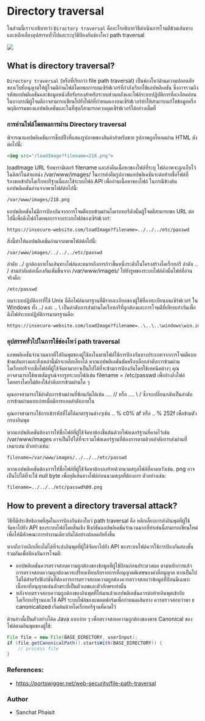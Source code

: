 # Directory traversal

ในส่วนนี้เราจะอธิบายว่า `Diractory traversal` คืออะไรอธิบายวิธีดำเนินการโจมตีข้ามเส้นทางและหลีกเลี่ยงอุปสรรคทั่วไปและระบุวิธีป้องกันช่องโหว่ path traversal

![](https://portswigger.net/web-security/images/directory-traversal.svg)

## What is directory traversal?

`Directory traversal` (หรือที่เรียกว่า file path traversal) เป็นช่องโหว่ด้านความปลอดภัยของเว็บที่อนุญาตให้ผู้โจมตีอ่านไฟล์โดยพลการบนเซิร์ฟเวอร์ที่กำลังเรียกใช้แอปพลิเคชัน ซึ่งอาจรวมถึงรหัสแอปพลิเคชันและข้อมูลหนังสือรับรองสำหรับระบบส่วนหลังและไฟล์ระบบปฏิบัติการที่ละเอียดอ่อน ในบางกรณีผู้โจมตีอาจสามารถเขียนไปยังไฟล์ที่กำหนดเองบนเซิร์ฟเวอร์ทำให้สามารถแก้ไขข้อมูลหรือพฤติกรรมของแอปพลิเคชันและในที่สุดก็สามารถควบคุมเซิร์ฟเวอร์ได้อย่างเต็มที่

### การอ่านไฟล์โดยพลการผ่าน Directory traversal

พิจารณาแอปพลิเคชันการช็อปปิ้งที่แสดงรูปภาพของสินค้าสำหรับขาย รูปภาพถูกโหลดผ่าน HTML ดังต่อไปนี้:

```html
<img src="/loadImage?filename=218.png">
```
loadImage URL รับพารามิเตอร์ filename และส่งคืนเนื้อหาของไฟล์ที่ระบุ ไฟล์ภาพจะถูกเก็บไว้ในดิสก์ในตำแหน่ง /var/www/images/ ในการส่งคืนรูปภาพแอปพลิเคชันจะต่อท้ายชื่อไฟล์ที่ร้องขอเข้ากับไดเร็กทอรีฐานนี้และใช้ระบบไฟล์ API เพื่ออ่านเนื้อหาของไฟล์ ในกรณีข้างต้นแอปพลิเคชันอ่านจากพาธไฟล์ต่อไปนี้:

```html
/var/www/images/218.png
```
แอปพลิเคชันไม่มีการป้องกันจากการโจมตีแบบข้ามผ่านไดเรกทอรีดังนั้นผู้โจมตีสามารถขอ URL ต่อไปนี้เพื่อดึงไฟล์โดยพลการจากระบบไฟล์ของเซิร์ฟเวอร์: 

```
https://insecure-website.com/loadImage?filename=../../../etc/passwd
```

สิ่งนี้ทำให้แอปพลิเคชันอ่านจากพาธไฟล์ต่อไปนี้:

```
/var/www/images/../../../etc/passwd
```
ลำดับ ../ ถูกต้องภายในเส้นทางไฟล์และหมายถึงการก้าวขึ้นหนึ่งระดับในโครงสร้างไดเร็กทอรี ลำดับ .. / สามลำดับต่อเนื่องกันเพิ่มขึ้นจาก /var/www/images/ ไปยังรูทของระบบไฟล์ดังนั้นไฟล์ที่อ่านจริงคือ:

```
/etc/passwd
```
บนระบบปฏิบัติการที่ใช้ Unix นี่คือไฟล์มาตรฐานที่มีรายละเอียดของผู้ใช้ที่ลงทะเบียนบนเซิร์ฟเวอร์
ใน Windows ทั้ง ../ และ .. \ เป็นลำดับการส่งผ่านไดเร็กทอรีที่ถูกต้องและการโจมตีที่เทียบเท่ากันเพื่อดึงไฟล์ระบบปฏิบัติการมาตรฐานคือ:

```html
https://insecure-website.com/loadImage?filename=..\..\..\windows\win.ini
```

### อุปสรรคทั่วไปในการใช้ช่องโหว่ path traversal 

แอพพลิเคชั่นจำนวนมากที่ใส่อินพุตของผู้ใช้ลงในพาธไฟล์ใช้การป้องกันบางประเภทจากการโจมตีแบบข้ามเส้นทางและสิ่งเหล่านี้มักจะหลีกเลี่ยงได้ หากแอปพลิเคชันตัดหรือบล็อกลำดับการข้ามผ่านไดเร็กทอรีจากชื่อไฟล์ที่ผู้ใช้จัดหามาอาจเป็นไปได้ที่จะข้ามการป้องกันโดยใช้เทคนิคต่างๆ คุณอาจสามารถใช้พาธสัมบูรณ์จากรูทระบบไฟล์เช่น filename = /etc/passwd เพื่ออ้างอิงไฟล์โดยตรงโดยไม่ต้องใช้ลำดับการข้ามผ่านใด ๆ

คุณอาจสามารถใช้ลำดับการข้ามผ่านที่ซ้อนกันได้เช่น .... // หรือ .... \ / ซึ่งจะเปลี่ยนกลับเป็นลำดับการข้ามผ่านแบบง่ายเมื่อมีการถอดลำดับภายใน

คุณอาจสามารถใช้การเข้ารหัสที่ไม่ได้มาตรฐานต่างๆเช่น .. % c0% af หรือ .. % 252f เพื่อข้ามตัวกรองอินพุต

หากแอปพลิเคชันต้องการให้ชื่อไฟล์ที่ผู้ใช้จัดหาต้องขึ้นต้นด้วยโฟลเดอร์ฐานที่คาดไว้เช่น /var/www/images อาจเป็นไปได้ที่จะรวมโฟลเดอร์ฐานที่ต้องการตามด้วยลำดับการส่งผ่านที่เหมาะสม ตัวอย่างเช่น:

```
filename=/var/www/images/../../../etc/passwd
```
หากแอปพลิเคชันต้องการให้ชื่อไฟล์ที่ผู้ใช้จัดหาต้องลงท้ายด้วยนามสกุลไฟล์ที่คาดหวังเช่น. png อาจเป็นไปได้ที่จะใช้ null byte เพื่อยุติเส้นทางไฟล์ก่อนนามสกุลที่ต้องการ ตัวอย่างเช่น:

```
filename=../../../etc/passwd%00.png
```

## How to prevent a directory traversal attack?

วิธีที่มีประสิทธิภาพที่สุดในการป้องกันช่องโหว่ path traversal คือ หลีกเลี่ยงการส่งอินพุตที่ผู้ใช้จัดหาไปยัง API ของระบบไฟล์โดยสิ้นเชิง ฟังก์ชันแอปพลิเคชันจำนวนมากที่ทำเช่นนี้สามารถเขียนใหม่เพื่อให้มีลักษณะการทำงานเดียวกันได้อย่างปลอดภัยยิ่งขึ้น

หากถือว่าหลีกเลี่ยงไม่ได้ที่จะส่งอินพุตที่ผู้ใช้จัดหาไปยัง API ของระบบไฟล์ควรใช้การป้องกันสองชั้นร่วมกันเพื่อป้องกันการโจมตี:

- แอปพลิเคชันควรตรวจสอบความถูกต้องของข้อมูลที่ผู้ใช้ป้อนก่อนประมวลผล ตามหลักการแล้วการตรวจสอบความถูกต้องควรเปรียบเทียบกับรายการที่อนุญาตพิเศษของค่าที่อนุญาต หากเป็นไปไม่ได้สำหรับฟังก์ชันที่ต้องการการตรวจสอบความถูกต้องควรตรวจสอบว่าข้อมูลที่ป้อนมีเฉพาะเนื้อหาที่อนุญาตเช่นอักขระที่เป็นตัวเลขและตัวอักษรเท่านั้น
- หลังจากตรวจสอบความถูกต้องของอินพุตที่ให้มาแล้วแอปพลิเคชันควรต่อท้ายอินพุตเข้ากับไดเร็กทอรีฐานและใช้ API ระบบไฟล์ของแพลตฟอร์มเพื่อกำหนดเส้นทาง ควรตรวจสอบว่าพา ธ canonicalized เริ่มต้นด้วยไดเร็กทอรีฐานที่คาดไว้

ด้านล่างนี้เป็นตัวอย่างโค้ด Java แบบง่าย ๆ เพื่อตรวจสอบความถูกต้องของพาธ Canonical ของไฟล์ตามอินพุตของผู้ใช้:

```java
File file = new File(BASE_DIRECTORY, userInput);
if (file.getCanonicalPath().startsWith(BASE_DIRECTORY)) {
    // process file
}
```

### References:

- https://portswigger.net/web-security/file-path-traversal


### Author
* Sanchat Phaisit

